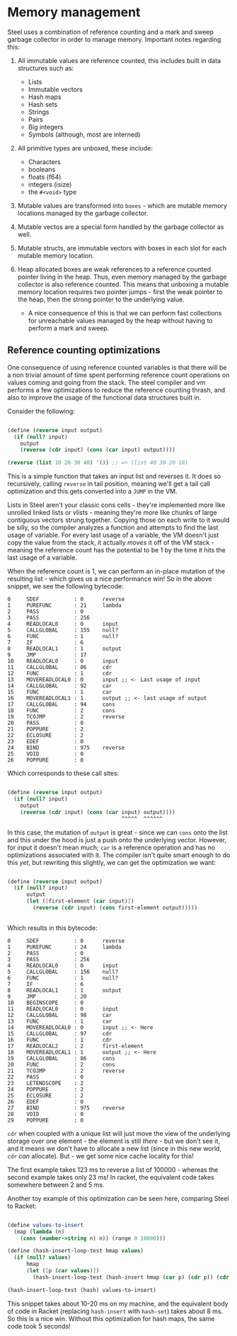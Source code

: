 # Memory management

Steel uses a combination of reference counting and a mark and sweep garbage collector in order to manage memory. Important notes regarding this:

1. All immutable values are reference counted, this includes built in data structures such as:
    - Lists
    - Immutable vectors
    - Hash maps
    - Hash sets
    - Strings
    - Pairs
    - Big integers
    - Symbols (although, most are interned)

2. All primitive types are unboxed, these include:
    - Characters
    - booleans
    - floats (f64)
    - integers (isize)
    - the `#<void>` type

3. Mutable values are transformed into `boxes` - which are mutable memory locations managed by the garbage collector.
4. Mutable vectos are a special form handled by the garbage collector as well.
5. Mutable structs, are immutable vectors with boxes in each slot for each mutable memory location.
6. Heap allocated boxes are weak references to a reference counted pointer living in the heap. Thus, even memory managed by the garbage collector is also reference counted. This means that unboxing a mutable memory location requires two pointer jumps - first the weak pointer to the heap, then the strong pointer to the underlying value.
    - A nice consequence of this is that we can perform fast collections for unreachable values managed by the heap without having to perform a mark and sweep.

## Reference counting optimizations

One consequence of using reference counted variables is that there will be a non trivial amount of time spent performing reference count operations on values coming and going from the stack. The steel compiler and vm performs a few optimizations to reduce the reference counting thrash, and also to improve the usage of the functional data structures built in.

Consider the following:

```scheme

(define (reverse input output)
  (if (null? input)
    output
    (reverse (cdr input) (cons (car input) output))))

(reverse (list 10 20 30 40) '()) ;; => (list 40 30 20 10)

```

This is a simple function that takes an input list and reverses it. It does so recursively, calling `reverse` in tail position, meaning we'll get a tail call optimization and this gets converted into a `JUMP` in the VM.

Lists in Steel aren't your classic cons cells - they're implemented more like unrolled linked lists or vlists - meaning they're more like chunks of large contiguous vectors strung together. Copying those on each write to it would be silly, so the compiler analyzes a function and attempts to find the last usage of variable. For every last usage of a variable, the VM doesn't just copy the value from the stack, it actually _moves_ it off of the VM stack - meaning the reference count has the potential to be 1 by the time it hits the last usage of a variable.

When the reference count is 1, we can perform an in-place mutation of the resulting list - which gives us a nice performance win! So in the above snippet, we see the following bytecode:

```
0     SDEF           : 0      reverse
1     PUREFUNC       : 21     lambda
2     PASS           : 0      
3     PASS           : 256    
4     READLOCAL0     : 0      input
5     CALLGLOBAL     : 155    null?
6     FUNC           : 1      null?
7     IF             : 6      
8     READLOCAL1     : 1      output
9     JMP            : 17     
10    READLOCAL0     : 0      input
11    CALLGLOBAL     : 86     cdr
12    FUNC           : 1      cdr
13    MOVEREADLOCAL0 : 0      input ;; <- Last usage of input
14    CALLGLOBAL     : 92     car
15    FUNC           : 1      car
16    MOVEREADLOCAL1 : 1      output ;; <- last usage of output
17    CALLGLOBAL     : 94     cons
18    FUNC           : 2      cons
19    TCOJMP         : 2      reverse
20    PASS           : 0      
21    POPPURE        : 2      
22    ECLOSURE       : 2      
23    EDEF           : 0      
24    BIND           : 975    reverse
25    VOID           : 0      
26    POPPURE        : 0      
```



Which corresponds to these call sites:

```scheme

(define (reverse input output)
  (if (null? input)
    output
    (reverse (cdr input) (cons (car input) output))))
                                    ^^^^^  ^^^^^^
```

In this case, the mutation of `output` is great - since we can `cons` onto the list and this under the hood is just a push onto the underlying vector. However, for input it doesn't mean much; `car` is a reference operation and has no optimizations associated with it. The compiler isn't quite smart enough to do this _yet_, but rewriting this slightly, we can get the optimization we want:


```scheme

(define (reverse input output)
  (if (null? input)
      output
      (let ([first-element (car input)]) 
        (reverse (cdr input) (cons first-element output)))))
                                    
```

Which results in this bytecode:

```
0     SDEF           : 0      reverse
1     PUREFUNC       : 24     lambda
2     PASS           : 0      
3     PASS           : 256    
4     READLOCAL0     : 0      input
5     CALLGLOBAL     : 156    null?
6     FUNC           : 1      null?
7     IF             : 6      
8     READLOCAL1     : 1      output
9     JMP            : 20     
10    BEGINSCOPE     : 0      
11    READLOCAL0     : 0      input
12    CALLGLOBAL     : 98     car
13    FUNC           : 1      car
14    MOVEREADLOCAL0 : 0      input ;; <- Here
15    CALLGLOBAL     : 97     cdr
16    FUNC           : 1      cdr
17    READLOCAL2     : 2      first-element
18    MOVEREADLOCAL1 : 1      output ;; <- Here
19    CALLGLOBAL     : 86     cons
20    FUNC           : 2      cons
21    TCOJMP         : 2      reverse
22    PASS           : 0      
23    LETENDSCOPE    : 2      
24    POPPURE        : 2      
25    ECLOSURE       : 2      
26    EDEF           : 0      
27    BIND           : 975    reverse
28    VOID           : 0      
29    POPPURE        : 0      

```

`cdr` when coupled with a unique list will just move the view of the underlying storage over one element - the element is still _there_ - but we don't see it, and it means we don't have to allocate a new list (since in this new world, `cdr` _can_ allocate). But - we get some nice cache locality for this!

The first example takes 123 ms to reverse a list of 100000 - whereas the second example takes only 23 ms! In racket, the equivalent code takes somewhere between 2 and 5 ms.

Another toy example of this optimization can be seen here, comparing Steel to Racket:

```scheme

(define values-to-insert 
  (map (lambda (n) 
    (cons (number->string n) n)) (range 0 10000)))

(define (hash-insert-loop-test hmap values)
  (if (null? values)
      hmap
      (let ([p (car values)])
        (hash-insert-loop-test (hash-insert hmap (car p) (cdr p)) (cdr values)))))

(hash-insert-loop-test (hash) values-to-insert)
```

This snippet takes about 10-20 ms on my machine, and the equivalent body of code in Racket (replacing `hash-insert` with `hash-set`) takes about 8 ms. So this is a nice win. Without this optimization for hash maps, the same code took 5 seconds!

